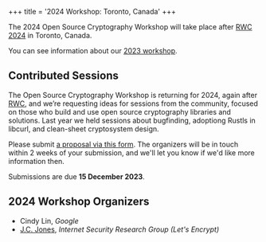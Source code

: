 +++
title = '2024 Workshop: Toronto, Canada'
+++

The 2024 Open Source Cryptography Workshop will take place after [RWC 2024](https://rwc.iacr.org/2024/) in Toronto, Canada.

You can see information about our [2023 workshop](/2023).

## Contributed Sessions
The Open Source Cryptography Workshop is returning for 2024, again after [RWC](https://rwc.iacr.org), and we’re requesting ideas for sessions from the community, focused on those who build and use open source cryptography libraries and solutions. Last year we held sessions about bugfinding, adoptiong Rustls in libcurl, and clean-sheet cryptosystem design.

Please submit [a proposal via this form](https://docs.google.com/forms/d/e/1FAIpQLSdEM03uFOmFZXkBcfEQNYTcsEGhUacig0xxrzUDuWx5bEYk6Q/viewform?usp=sf_link). The organizers will be in touch within 2 weeks of your submission, and we'll let you know if we'd like more information then. 

Submissions are due **15 December 2023**.

## 2024 Workshop Organizers
- Cindy Lin, <em>Google</em>
- [J.C. Jones](https://insufficient.coffee/), <em>Internet Security Research Group (Let's Encrypt)</em>
